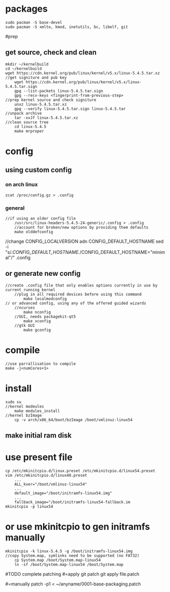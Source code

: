 # packages
    sudo pacman -S base-devel
    sudo pacman -S xmlto, kmod, inetutils, bc, libelf, git

#prep
## get source, check and clean
    mkdir ~/kernelbuild
    cd ~/kernelbuild
    wget https://cdn.kernel.org/pub/linux/kernel/v5.x/linux-5.4.5.tar.xz
    //get signiture and pub key
        wget https://cdn.kernel.org/pub/linux/kernel/v5.x/linux-5.4.5.tar.sign 
        gpg --list-packets linux-5.4.5.tar.sign
        gpg --recv-keys <fingerprint-from-previous-step>
    //prep kernel source and check signiture
        unxz linux-5.4.5.tar.xz
        gpg --verify linux-5.4.5.tar.sign linux-5.4.5.tar
    //unpack archive
        tar -xvJf linux-5.4.5.tar.xz
    //clean source tree
        cd linux-5.4.5 
        make mrproper

# config
## using custom config

### on arch linux
    zcat /proc/config.gz > .config
### general
    //if using an older config file
        /usr/src/linux-headers-5.4.5-24-generic/.config > .config
        //account for broken/new options by providing them defaults
        make olddefconfig
//change CONFIG_LOCALVERSION adn CONFIG_DEFAULT_HOSTNAME
sed -i "s/.*CONFIG_DEFAULT_HOSTNAME.*/CONFIG_DEFAULT_HOSTNAME=\"minimal\"/" .config

## or generate new config
    //create .config file that only enables options currently in use by current running kernel
        //plug in all required devices before using this command
            make localmodconfig
    // or advanced config, using any of the offered guided wizards
        //ncurses
            make nconfig
        //GUI, needs packagekit-qt5
            make xconfig
        //gtk GUI
            make gconfig

# compile
    //use parrallisation to compile
    make -j<numCores+1>

# install
    sudo su
    //kernel modeules
        make modules_install
    //kernel bzImage
        cp -v arch/x86_64/boot/bzImage /boot/vmlinuz-linux54
## make initial ram disk
# use present file
    cp /etc/mkinitcpio.d/linux.preset /etc/mkinitcpio.d/linux54.preset
    vim /etc/mkinitcpio.d/linux48.preset
        ...
        ALL_kver="/boot/vmlinuz-linux54"
        ...
        default_image="/boot/initramfs-linux54.img"
        ...
        fallback_image="/boot/initramfs-linux54-fallback.im
    mkinitcpio -p linux54
# or use mkinitcpio to gen initramfs manually
    mkinitcpio -k linux-5.4.5 -g /boot/initramfs-linux54.img
    //copy System.map, symlinks need to be supported (no FAT32)
        cp System.map /boot/System.map-linux54
        ln -sf /boot/System.map-linux54 /boot/System.map


#TODO complete patching
#=apply git patch
git apply file.patch

#=manually
patch -p1 < ~/anyname/0001-base-packaging.patch

